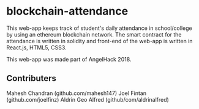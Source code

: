 # blockchain-attendance

This web-app keeps track of student's daily attendance in school/college by using an ethereum blockchain network. The smart contract for the attendance is written in solidity and front-end of the web-app is written in React.js, HTML5, CSS3. 

This web-app was made part of AngelHack 2018.

## Contributers

Mahesh Chandran (github.com/mahesh147)
Joel Fintan (github.com/joelfinz)
Aldrin Geo Alfred (github/com/aldrinalfred)
